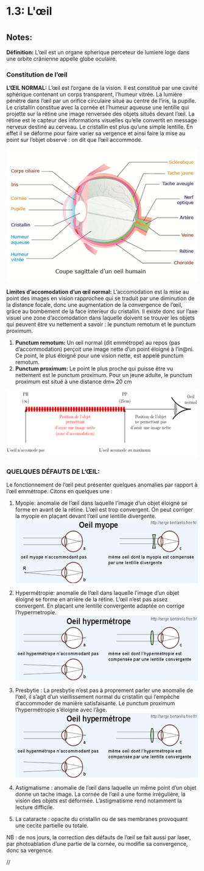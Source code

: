 
1.3: L'œil
==========

# 

## Notes:

**Définition:** L’œil est un organe spherique perceteur  de lumiere loge dans une orbite crânienne appelle globe oculaire.

### Constitution de l’œil

**L’ŒIL NORMAL:** L’œil est l’organe de la vision. Il est constitué par une cavité sphérique contenant un corps transparent, l’humeur vitrée. La lumière pénètre dans l’œil par un orifice circulaire situé au centre de l’iris, la pupille. Le cristallin constitue avec la cornée et l’humeur aqueuse une lentille qui projette sur la rétine une image renversée des objets situés devant l’œil. La rétine est le capteur des informations visuelles qu’elle convertit en message nerveux destiné au cerveau. Le cristallin est plus qu’une simple lentille. En effet il se déforme pour faire varier sa vergence et ainsi faire la mise au point sur l’objet observé : on dit que l’œil accommode.

![](https://raw.githubusercontent.com/inimaga/Karandoula-File-Repo/main/Images/G10/Physique/10.2.1.3.3.A.png)
 
**Limites d’accomodation d’un œil normal:** L’accomodation est la mise au point des images en vision rapprochee qui se traduit par une diminution de la distance focale, donc une augmentation de la convergence de l’œil, grâce au bombement de la face interieur du cristallin.
Il existe donc sur l’axe visuel une zone d’accomodation dans laquelle doivent se trouver les objets qui peuvent être vu nettement a savoir : le punctum remotum et le punctum proximum.

1. **Punctum remotum:** Un œil normal (dit emmétrope) au repos (pas d’accommodation) perçoit une image nette d’un point éloigné à l’in@ni. Ce point, le plus éloigné pour une vision nette, est appelé punctum remotum. 
2. **Punctum proximum:** Le point le plus proche qui puisse être vu nettement est le punctum proximum. Pour un jeune adulte, le punctum proximum est situé à une distance dm≈ 20 cm

![](https://raw.githubusercontent.com/inimaga/Karandoula-File-Repo/main/Images/G10/Physique/10.2.1.3.3.B.png)
                  

### QUELQUES DÉFAUTS DE L’ŒIL:

Le fonctionnement de l’œil peut présenter quelques anomalies par rapport à l’œil emmétrope. Citons en quelques une : 

1. Myopie: anomalie de l’œil dans laquelle l’image d’un objet éloigné se forme en avant de la rétine. L’œil est trop convergent. On peut corriger la myopie en plaçant devant l’œil une lentille divergente.
![](https://raw.githubusercontent.com/inimaga/Karandoula-File-Repo/main/Images/G10/Physique/10.2.1.3.3.C.png)

2. Hypermétropie: anomalie de l’œil dans laquelle l’image d’un objet éloigné se forme en arrière de la rétine. L’œil n’est pas assez convergent. En plaçant une lentille convergente adaptée on corrige l’hypermetropie.
![](https://raw.githubusercontent.com/inimaga/Karandoula-File-Repo/main/Images/G10/Physique/10.2.1.3.3.D.png)

3. Presbytie : La presbytie n’est pas à proprement parler une anomalie de l’œil, il s’agit d’un vieillissement normal du cristallin qui l’empêche d’accommoder de manière satisfaisante. Le punctum proximum l’hypermétropie s’éloigne avec l’âge.
![](https://raw.githubusercontent.com/inimaga/Karandoula-File-Repo/main/Images/G10/Physique/10.2.1.3.3.D.png)

4. Astigmatisme : anomalie de l’œil dans laquelle un même point d’un objet donne un tache image. La cornée de l’œil a une forme irrégulière, la vision des objets est déformée. L’astigmatisme rend notamment la lecture difficile.

5. La cataracte : opacite du cristallin ou de ses membranes provoquant une cecite partielle ou totale.


NB : de nos jours, la correction des défauts de l’œil se fait aussi par laser, par photoablation d’une partie de la cornée, ou modifie sa convergence, donc sa vergence.

//